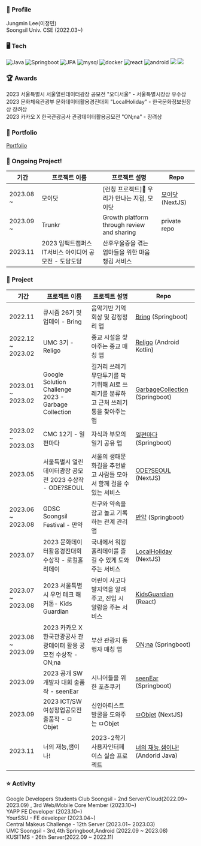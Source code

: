 
### 📌 Profile
Jungmin Lee(이정민)  
Soongsil Univ. CSE (2022.03~)  

### 🖥️ Tech
![Java](https://img.shields.io/badge/Java-3776AB?style=flat-square&logo=mysql&logoColor=white)
![Springboot](https://img.shields.io/badge/Springboot-6DB33F?style=flat-square&logo=springboot&logoColor=white)
![JPA](https://img.shields.io/badge/JPA-%23ED8B00?style=flat-square&logo=jpa&logoColor=white)
![mysql](https://img.shields.io/badge/Mysql-4479A1?style=flat-square&logo=mysql&logoColor=white)
![docker](https://img.shields.io/badge/Docker-2496ED?style=flat-square&logo=Docker&logoColor=white)
![react](https://img.shields.io/badge/React-61DAFB?style=flat-square&logo=React&logoColor=white)
![android](https://img.shields.io/badge/Android-3DDC84?style=flat-square&logo=Android&logoColor=white)
<img src="https://img.shields.io/badge/Next.js-000000?style=flat-square&logo=Next.js&logoColor=white"/>
<img src="https://img.shields.io/badge/Typescript-3178C6?style=flat-square&logo=Typescript&logoColor=white"/>  


### 🏆 Awards
2023 서울특별시 서울열린데이터광장 공모전 "오디서울" - 서울특별시장상 우수상   
2023 문화체육관광부 문화데이터활용경진대회 "LocalHoliday" - 한국문화정보원장상 장려상  
2023 카카오 X 한국관광공사 관광데이터활용공모전 "ON;na" - 장려상

### 📖 Portfolio
[Portfolio](https://cool-comet-547.notion.site/JjungminLee-0b941d21bd4649c089b6eb4ae79fb206?pvs=4)  

### 💭 Ongoing Project!
| 기간 | 프로젝트 이름 | 프로젝트 설명 | Repo |
|---|---|---|---|
|2023.08 ~ | 모이닷 | [런칭 프로젝트]📍 우리가 만나는 지점, 모이닷 |[모이닷](https://github.com/moidot/frontend) (NextJS) |  
|2023.09 ~ | Trunkr | Growth platform through review and sharing | private repo |  
|2023.11 | 2023 임팩트캠퍼스 IT서비스 아이디어 공모전 - 도담도담 | 산후우울증을 겪는 엄마들을 위한 마음챙김 서비스 |  |

### 📝 Project
| 기간 | 프로젝트 이름 | 프로젝트 설명 | Repo |
|---|---|---|---|
| 2022.11 | 큐시즘 26기 밋업데이 - Bring | 음악기반 기억회상 및 감정정리 앱 | [Bring](https://github.com/KUSITMS-Github/26th_Meetup_T2_Bring_back) (Springboot) | 
| 2022.12 ~ 2023.02 | UMC 3기 - Religo | 종교 시설을 찾아주는 종교 매칭 앱 | [Religo](https://github.com/UMC3rdReligo/ReligoFront) (Android Kotlin)|
|2023.01 ~ 2023.02 |Google Solution Challenge 2023 - Garbage Collection | 길거리 쓰레기 무단투기를 막기위해 AI로 쓰레기를 분류하고 근처 쓰레기통을 찾아주는 앱 |  [GarbageCollection](https://github.com/gdsc-ssu/garbage-collector-back) (Springboot)  |
|2023.02 ~ 2023.03 | CMC 12기 - 일편마다 | 자식과 부모의 일기 공유 앱 | [일편마다](https://github.com/MonggeulOrg/MonggeulDocker) (Springboot)|
|2023.05 | 서울특별시 열린데이터광장 공모전 2023 수상작 - ODE?SEOUL| 서울의 생태문화길을 추천받고 사람들 모아서 함께 걸을 수 있는 서비스 | [ODE?SEOUL](https://ode-seoul-frontend.vercel.app/)  (NextJS)  |
|2023.06 ~ 2023.08| GDSC Soongsil Festival - 만약 | 친구와 약속을 잡고 놀고 기록하는 관계 관리 앱 |[만약](https://github.com/manyaak/manyaak-back) (Springboot)|
|2023.07 | 2023 문화데이터활용경진대회 수상작 - 로컬홀리데이 |국내에서 워킹 홀리데이를 즐길 수 있게 도와주는 서비스  | [LocalHoliday](https://local-holiday.vercel.app/) (NextJS)|
|2023.07 ~ 2023.08 | 2023 서울특별시 우먼 테크 해커톤- Kids Guardian | 어린이 사고다발지역을 알려주고, 진입 시 알람을 주는 서비스  | [KidsGuardian](https://kids-guardian-front.pages.dev/) (React) |
|2023.08 ~ 2023.09| 2023 카카오 X 한국관광공사 관광데이터 활용 공모전 수상작 - ON;na| 부산 관광지 동행자 매칭 앱 | [ON;na](https://github.com/KakaoONna/ONnaBack.git) (Springboot) |
|2023.09|2023 공개 SW 개발자 대회 출품작 - seenEar | 시니어들을 위한 포츈쿠키 | [seenEar](https://github.com/OpenSourceSw-seenEar/seenEar-back) (Springboot)|
|2023.09 | 2023 ICT/SW 여성창업공모전 출품작 - ㅁObjet | 신인아티스트 발굴을 도와주는 ㅁObjet | [ㅁObjet](https://github.com/objet-team/objet-frontend) (NextJS) |
|2023.11 | 너의 재능,샘이나! | 2023-2학기 사용자인터페이스 실습 프로젝트 | [너의 재능,샘이나!](https://github.com/Sem-in-a/Semi-na-android) (Andorid Java) |


### ⭐ Activity

Google Developers Students Club Soongsil - 2nd Server/Cloud(2022.09~ 2023.09) , 3rd Web/Mobile Core Member (2023.10~)  
YAPP FE Developer (2023.10~)  
YourSSU - FE developer (2023.04~)     
Central Makeus Challenge - 12th Server (2023.01~ 2023.03)   
UMC Soongsil - 3rd,4th Springboot,Android (2022.09 ~ 2023.08)    
KUSITMS - 26th Server(2022.09 ~ 2022.11)

